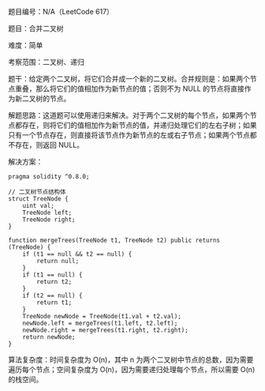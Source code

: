题目编号：N/A（LeetCode 617）

题目：合并二叉树

难度：简单

考察范围：二叉树、递归

题干：给定两个二叉树，将它们合并成一个新的二叉树。合并规则是：如果两个节点重叠，那么将它们的值相加作为新节点的值；否则不为 NULL 的节点将直接作为新二叉树的节点。

解题思路：这道题可以使用递归来解决。对于两个二叉树的每个节点，如果两个节点都存在，则将它们的值相加作为新节点的值，并递归处理它们的左右子树；如果只有一个节点存在，则直接将该节点作为新节点的左或右子节点；如果两个节点都不存在，则返回 NULL。

解决方案：

```
pragma solidity ^0.8.0;

// 二叉树节点结构体
struct TreeNode {
    uint val;
    TreeNode left;
    TreeNode right;
}

function mergeTrees(TreeNode t1, TreeNode t2) public returns (TreeNode) {
    if (t1 == null && t2 == null) {
        return null;
    }
    if (t1 == null) {
        return t2;
    }
    if (t2 == null) {
        return t1;
    }
    TreeNode newNode = TreeNode(t1.val + t2.val);
    newNode.left = mergeTrees(t1.left, t2.left);
    newNode.right = mergeTrees(t1.right, t2.right);
    return newNode;
}
```

算法复杂度：时间复杂度为 O(n)，其中 n 为两个二叉树中节点的总数，因为需要遍历每个节点；空间复杂度为 O(n)，因为需要递归处理每个节点，所以需要 O(n) 的栈空间。